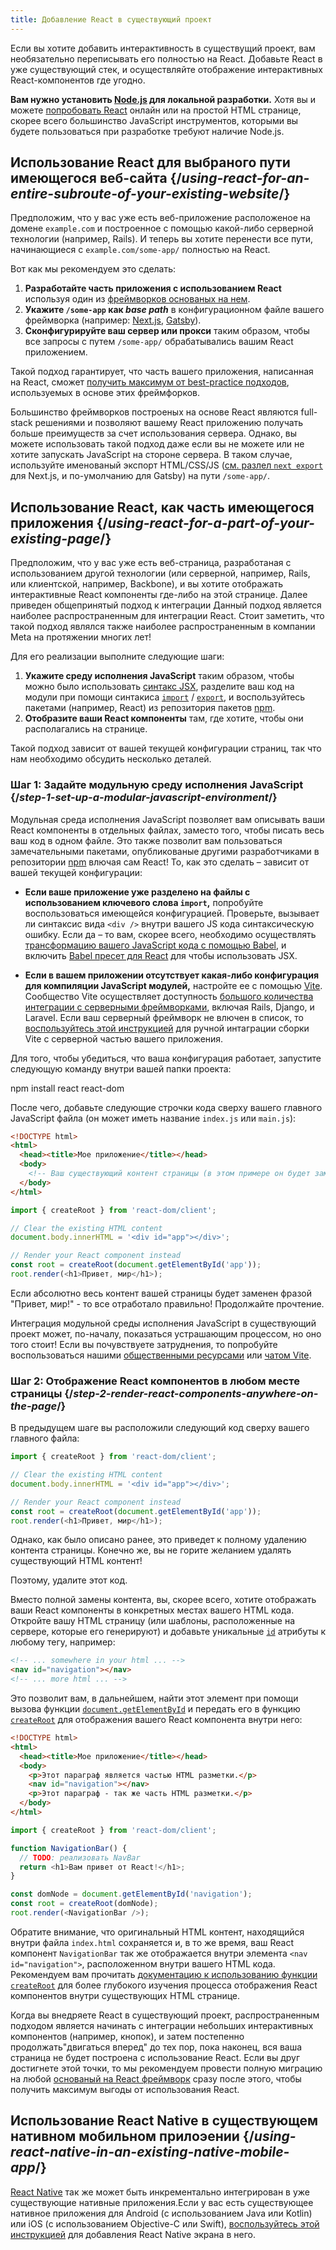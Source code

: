 ```yaml
---
title: Добавление React в существующий проект
---
```


<Intro>

Если вы хотите добавить интерактивность в существущий проект, вам необязательно переписывать его полностью на React. Добавьте React в уже существующий стек, и осуществляйте отображение интерактивных React-компонентов где угодно.

</Intro>

<Note>

**Вам нужно установить [Node.js](https://nodejs.org/en/) для локальной разработки.** Хотя вы и можете [попробовать React](/learn/installation#try-react) онлайн или на простой HTML странице, скорее всего большинство JavaScript инструментов, которыми вы будете пользоваться при разработке требуют наличие Node.js.

</Note>

## Использование React для выбраного пути имеющегося веб-сайта {/*using-react-for-an-entire-subroute-of-your-existing-website*/}

Предположим, что у вас уже есть веб-приложение расположеное на домене `example.com` и построенное с помощью какой-либо серверной технологии (например, Rails). И теперь вы хотите перенести все пути, начинающиеся с `example.com/some-app/` полностью на React.

Вот как мы рекомендуем это сделать:

1. **Разработайте часть приложения с использованием React** используя один из [фреймворков основаных на нем](/learn/start-a-new-react-project).
2. **Укажите `/some-app` как *base path*** в конфигурационном файле вашего фреймворка (например: [Next.js](https://nextjs.org/docs/api-reference/next.config.js/basepath), [Gatsby](https://www.gatsbyjs.com/docs/how-to/previews-deploys-hosting/path-prefix/)).
3. **Сконфигурируйте ваш сервер или прокси** таким образом, чтобы все запросы с путем `/some-app/` обрабатывались вашим React приложением.

Такой подход гарантирует, что часть вашего приложения, написанная на React, сможет [получить максимум от best-practice подходов](/learn/start-a-new-react-project#can-i-use-react-without-a-framework), используемых в основе этих фреймфорков.

Большинство фреймворков построеных на основе React являются full-stack решениями и позволяют вашему React приложению получать больше преимуществ за счет использования сервера. Однако, вы можете использовать такой подход даже если вы не можете или не хотите запускать JavaScript на стороне сервера. В таком случае, используйте именованый экспорт HTML/CSS/JS ([см. разлел `next export`](https://nextjs.org/docs/advanced-features/static-html-export) для Next.js, и по-умолчанию для Gatsby) на пути `/some-app/`.

## Использование React, как часть имеющегося приложения {/*using-react-for-a-part-of-your-existing-page*/}

Предположим, что у вас уже есть веб-страница, разработаная с использованием другой технологии (или серверной, например, Rails, или клиентской, например, Backbone), и вы хотите отображать интерактивные React компоненты где-либо на этой странице. Далее приведен общепринятый подход к интеграции Данный подход является наиболее распространенным для интеграции React. Стоит заметить, что такой подход являлся также наиболее распространенным в компании Meta на протяжении многих лет!

Для его реализации выполните следующие шаги:

1. **Укажите среду исполнения JavaScript** таким образом, чтобы можно было использовать [синтакс JSX](/learn/writing-markup-with-jsx), разделите ваш код на модули при помощи синтакиса [`import`](https://developer.mozilla.org/en-US/docs/Web/JavaScript/Reference/Statements/import) / [`export`](https://developer.mozilla.org/en-US/docs/Web/JavaScript/Reference/Statements/export), и воспользуйтесь пакетами (например, React) из репозитория пакетов [npm](https://www.npmjs.com/).
2. **Отобразите ваши React компоненты** там, где хотите, чтобы они располагались на странице.

Такой подход зависит от вашей текущей конфигурации страниц, так что нам необходимо обсудить несколько деталей.

### Шаг 1: Задайте модульную среду исполнения JavaScript {/*step-1-set-up-a-modular-javascript-environment*/}

Модульная среда исполнения JavaScript позволяет вам описывать ваши React компоненты в отдельных файлах, заместо того, чтобы писать весь ваш код в одном файле. Это также позволит вам пользоваться замечательными пакетами, опубликованые другими разработчиками в репозитории [npm](https://www.npmjs.com/) влючая сам React! То, как это сделать – зависит от вашей текущей конфигурации:

* **Если ваше приложение уже разделено на файлы с использованием ключевого слова `import`,** попробуйте воспользоваться имеющейся конфигурацией. Проверьте, вызывает ли синтаксис вида `<div />` внутри вашего JS кода синтаксическую ошибку. Если да – то вам, скорее всего, необходимо осуществлять [трансформацию вашего JavaScript кода с помощью Babel](https://babeljs.io/setup), и включить [Babel пресет для React](https://babeljs.io/docs/babel-preset-react) для чтобы использовать JSX.

* **Если в вашем приложении отсутствует какая-либо конфигурация для компиляции JavaScript модулей,** настройте ее с помощью [Vite](https://vitejs.dev/). Сообщество Vite осуществляет доступность [большого количества интеграции с серверными фреймворками](https://github.com/vitejs/awesome-vite#integrations-with-backends), включая Rails, Django, и Laravel. Если ваш серверный фреймворк не влючен в список, то [воспользуйтесь этой инструкцией](https://vitejs.dev/guide/backend-integration.html) для ручной интаграции сборки Vite с серверной частью вашего приложения.

Для того, чтобы убедиться, что ваша конфигурация работает, запустите следующую команду внутри вашей папки проекта:

<TerminalBlock>
npm install react react-dom
</TerminalBlock>

После чего, добавьте следующие строчки кода сверху вашего главного JavaScript файла (он может иметь название `index.js` или `main.js`):

<Sandpack>

```html index.html hidden
<!DOCTYPE html>
<html>
  <head><title>Мое приложение</title></head>
  <body>
    <!-- Ваш существующий контент страницы (в этом примере он будет заменен) -->
  </body>
</html>
```

```js index.js active
import { createRoot } from 'react-dom/client';

// Clear the existing HTML content
document.body.innerHTML = '<div id="app"></div>';

// Render your React component instead
const root = createRoot(document.getElementById('app'));
root.render(<h1>Привет, мир</h1>);
```

</Sandpack>

Если абсолютно весь контент вашей страницы будет заменен фразой "Привет, мир!" - то все отработало правильно! Продолжайте прочтение.

<Note>

Интеграция модульной среды исполнения JavaScript в существующий проект может, по-началу, показаться устрашающим процессом, но оно того стоит! Если вы почувствуете затруднения, то попробуйте воспользоваться нашими [общественными ресурсами](/community) или [чатом Vite](https://chat.vitejs.dev/).

</Note>

### Шаг 2: Отображение React компонентов в любом месте страницы {/*step-2-render-react-components-anywhere-on-the-page*/}

В предыдущем шаге вы расположили следующий код сверху вашего главного файла:

```js
import { createRoot } from 'react-dom/client';

// Clear the existing HTML content
document.body.innerHTML = '<div id="app"></div>';

// Render your React component instead
const root = createRoot(document.getElementById('app'));
root.render(<h1>Привет, мир</h1>);
```

Однако, как было описано ранее, это приведет к полному удалению контента страницы. Конечно же, вы не горите желанием удалять существующий HTML контент!

Поэтому, удалите этот код.

Вместо полной замены контента, вы, скорее всего, хотите отображать ваши React компоненты в конкретных местах вашего HTML кода. Откройте вашу HTML страницу (или шаблоны, расположенные на сервере, которые его генерируют) и добавьте уникальные [`id`](https://developer.mozilla.org/en-US/docs/Web/HTML/Global_attributes/id) атрибуты к любому тегу, например:

```html
<!-- ... somewhere in your html ... -->
<nav id="navigation"></nav>
<!-- ... more html ... -->
```

Это позволит вам, в дальнейшем, найти этот элемент при помощи вызова функции [`document.getElementById`](https://developer.mozilla.org/en-US/docs/Web/API/Document/getElementById) и передать его в функцию [`createRoot`](/reference/react-dom/client/createRoot) для отображения вашего React компонента внутри него:

<Sandpack>

```html index.html
<!DOCTYPE html>
<html>
  <head><title>Мое приложение</title></head>
  <body>
    <p>Этот параграф является частью HTML разметки.</p>
    <nav id="navigation"></nav>
    <p>Этот параграф - так же часть HTML разметки.</p>
  </body>
</html>
```

```js index.js active
import { createRoot } from 'react-dom/client';

function NavigationBar() {
  // TODO: реализовать NavBar
  return <h1>Вам привет от React!</h1>;
}

const domNode = document.getElementById('navigation');
const root = createRoot(domNode);
root.render(<NavigationBar />);
```

</Sandpack>

Обратите внимание, что оригинальный HTML контент, находящийся внутри файла `index.html` сохраняется и, в то же время, ваш React компонент `NavigationBar` так же отображается внутри элемента `<nav id="navigation">`, расположенном внутри вашего HTML кода. Рекомендуем вам прочитать [документацию к использованию функции `createRoot`](/reference/react-dom/client/createRoot#rendering-a-page-partially-built-with-react) для более глубокого изучения процесса отображения React компонентов внутри существующих HTML странице.

Когда вы внедряете React в существующий проект, распространенным подходом является начинать с интеграции небольших интерактивных компонентов (например, кнопок), и затем постепенно продолжать"двигаться вперед" до тех пор, пока наконец, вся ваша страница не будет построена с использование React. Если вы друг достигнете этой точки, то мы рекомендуем провести полную миграцию на любой [основаный на React фреймворк](/learn/start-a-new-react-project) сразу после этого, чтобы получить максимум выгоды от использования React.

## Использование React Native в существующем нативном мобильном прилоэении {/*using-react-native-in-an-existing-native-mobile-app*/}

[React Native](https://reactnative.dev/) так же может быть инкрементально интегрирован в уже существующие нативные приложения.Если у вас есть существующее нативное приложения для Android (с использованием Java или Kotlin) или iOS (с использованием Objective-C или Swift), [воспользуйтесь этой инструкцией](https://reactnative.dev/docs/integration-with-existing-apps) для добавления React Native экрана в него.
